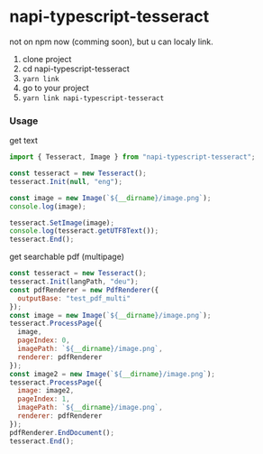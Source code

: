 # napi-typescript-tesseract

not on npm now (comming soon), but u can localy link.

1. clone project
2. cd napi-typescript-tesseract
3. `yarn link`
4. go to your project
5. `yarn link napi-typescript-tesseract`

### Usage

get text

```js
import { Tesseract, Image } from "napi-typescript-tesseract";

const tesseract = new Tesseract();
tesseract.Init(null, "eng");

const image = new Image(`${__dirname}/image.png`);
console.log(image);

tesseract.SetImage(image);
console.log(tesseract.getUTF8Text());
tesseract.End();
```

get searchable pdf (multipage)

```js
const tesseract = new Tesseract();
tesseract.Init(langPath, "deu");
const pdfRenderer = new PdfRenderer({
  outputBase: "test_pdf_multi"
});
const image = new Image(`${__dirname}/image.png`);
tesseract.ProcessPage({
  image,
  pageIndex: 0,
  imagePath: `${__dirname}/image.png`,
  renderer: pdfRenderer
});
const image2 = new Image(`${__dirname}/image.png`);
tesseract.ProcessPage({
  image: image2,
  pageIndex: 1,
  imagePath: `${__dirname}/image.png`,
  renderer: pdfRenderer
});
pdfRenderer.EndDocument();
tesseract.End();
```
